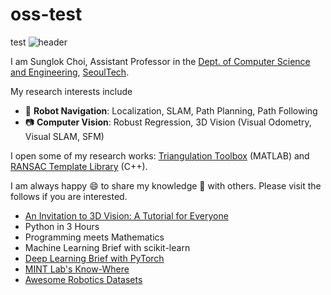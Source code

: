 # oss-test
test
![header](https://capsule-render.vercel.app/api?type=waving&color=auto&height=200&section=header&text=Sunglok%20Choi&fontSize=32)

I am Sunglok Choi, Assistant Professor in the [Dept. of Computer Science and Engineering](https://computer.seoultech.ac.kr/), [SeoulTech](https://en.seoultech.ac.kr/).

My research interests include
* :car: **Robot Navigation**: Localization, SLAM, Path Planning, Path Following
* :camera: **Computer Vision**: Robust Regression, 3D Vision (Visual Odometry, Visual SLAM, SFM)

I open some of my research works: [Triangulation Toolbox](https://github.com/sunglok/TriangulationToolbox) (MATLAB) and [RANSAC Template Library](https://github.com/sunglok/rtl) (C++).

I am always happy 😄 to share my knowledge 📘 with others. Please visit the follows if you are interested.
* [An Invitation to 3D Vision: A Tutorial for Everyone](https://github.com/sunglok/3dv_tutorial)
* Python in 3 Hours
* Programming meets Mathematics
* Machine Learning Brief with scikit-learn
* [Deep Learning Brief with PyTorch](https://github.com/mint-lab/dl_tutorial)
* [MINT Lab's Know-Where](https://github.com/mint-lab/know-where)
* [Awesome Robotics Datasets](https://mint-lab.github.io/awesome-robotics-datasets/)
